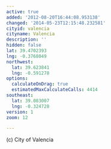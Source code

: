```yaml
---
active: true
added: '2012-08-20T16:44:08.953138'
changed: '2014-05-23T12:15:48.232581'
cityid: valencia
cityname: Valencia
description: ''
hidden: false
lat: 39.4702393
lng: -0.3768049
northwest:
  lat: 39.623841
  lng: -0.591278
options:
  calculateOnDrag: true
  estimatedMaxCalculateCalls: 4414
southeast:
  lat: 39.083007
  lng: -0.324728
version: 1
zoom: 12

---
```


(c) City of Valencia
